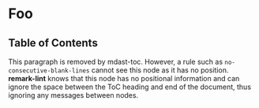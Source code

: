 # Foo

## Table of Contents

This paragraph is removed by mdast-toc. However, a rule such as
`no-consecutive-blank-lines` cannot see this node as it has no
position. **remark-lint** knows that this node has no positional
information and can ignore the space between the ToC heading
and end of the document, thus ignoring any messages between
nodes.
